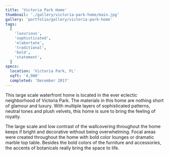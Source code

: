 ```yaml
---
title: 'Victoria Park Home'
thumbnail: './gallery/victoria-park-home/main.jpg'
gallery: 'portfolio/gallery/victoria-park-home'
tags:
  [
    'luxurious',
    'sophisticated',
    'elabortate',
    'traditional',
    'bold',
    'statement',
  ]
specs:
  location: 'Victoria Park, FL'
  sqft: '4,900'
  completed: 'December 2017'
---
```


This large scale waterfront home is located in the ever eclectic neighborhood of Victoria Park. The materials in this home are nothing short of glamour and luxury. With multiple layers of sophisticated patterns, neutral tones and plush velvets, this home is sure to bring the feeling of royalty.

The large scale and low contrast of the wallcovering throughout the home keeps if bright and decorative without being overwhelming. Focal areas were created throughout the home with bold color lounges or dramatic marble top table. Besides the bold colors of the furniture and accessories, the accents of botanicals really bring the space to life.
